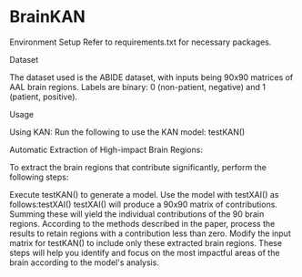 # BrainKAN
Environment Setup
Refer to requirements.txt for necessary packages.

Dataset

The dataset used is the ABIDE dataset, with inputs being 90x90 matrices of AAL brain regions. Labels are binary: 0 (non-patient, negative) and 1 (patient, positive).

Usage

Using KAN:
Run the following to use the KAN model:
testKAN()

Automatic Extraction of High-impact Brain Regions:

To extract the brain regions that contribute significantly, perform the following steps:

Execute testKAN() to generate a model.
Use the model with testXAI() as follows:testXAI()
testXAI() will produce a 90x90 matrix of contributions. Summing these will yield the individual contributions of the 90 brain regions. According to the methods described in the paper, process the results to retain regions with a contribution less than zero.
Modify the input matrix for testKAN() to include only these extracted brain regions.
These steps will help you identify and focus on the most impactful areas of the brain according to the model's analysis.
